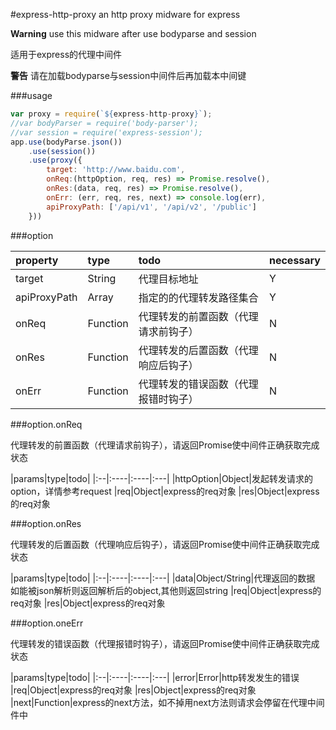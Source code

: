 #express-http-proxy
an http proxy midware for express

**Warning** use this midware after use bodyparse and session

适用于express的代理中间件

**警告** 请在加载bodyparse与session中间件后再加载本中间键

###usage

```js
var proxy = require(`${express-http-proxy}`);
//var bodyParser = require('body-parser');
//var session = require('express-session');
app.use(bodyParse.json())
	.use(session())
	.use(proxy({
    	target: 'http://www.baidu.com',
    	onReq:(httpOption, req, res) => Promise.resolve(),
    	onRes:(data, req, res) => Promise.resolve(),
    	onErr: (err, req, res, next) => console.log(err),
    	apiProxyPath: ['/api/v1', '/api/v2', '/public']
	}))
```

###option

|property|type|todo|necessary|
|:--|:----|:----|:---|
|target|String|代理目标地址|Y
|apiProxyPath|Array|指定的的代理转发路径集合|Y
|onReq|Function|代理转发的前置函数（代理请求前钩子）|N
|onRes|Function|代理转发的后置函数（代理响应后钩子）|N
|onErr|Function|代理转发的错误函数（代理报错时钩子）|N

###option.onReq

代理转发的前置函数（代理请求前钩子），请返回Promise使中间件正确获取完成状态

|params|type|todo|
|:--|:----|:----|:---|
|httpOption|Object|发起转发请求的option，详情参考request
|req|Object|express的req对象
|res|Object|express的req对象


###option.onRes

代理转发的后置函数（代理响应后钩子），请返回Promise使中间件正确获取完成状态

|params|type|todo|
|:--|:----|:----|:---|
|data|Object/String|代理返回的数据 如能被json解析则返回解析后的object,其他则返回string
|req|Object|express的req对象
|res|Object|express的req对象

###option.oneErr

代理转发的错误函数（代理报错时钩子），请返回Promise使中间件正确获取完成状态

|params|type|todo|
|:--|:----|:----|:---|
|error|Error|http转发发生的错误
|req|Object|express的req对象
|res|Object|express的req对象
|next|Function|express的next方法，如不掉用next方法则请求会停留在代理中间件中
